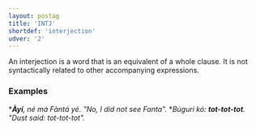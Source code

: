 ```yaml
---
layout: postag
title: 'INTJ'
shortdef: 'interjection'
udver: '2'
---
```



An interjection is a word that is an equivalent of a whole clause.
It is not syntactically related to other accompanying expressions.

### Examples 

*_<b>Àyí</b>, né má Fàntá yé. "No, I did not see Fanta"._
*_Búguri kó: <b>tot-tot-tot</b>. "Dust said: tot-tot-tot"._

<!-- Interlanguage links updated St lis 3 20:58:10 CET 2021 -->
